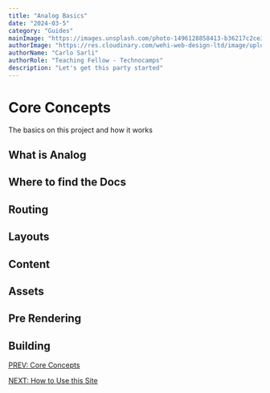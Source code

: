 ```yaml
---
title: "Analog Basics" 
date: "2024-03-5"
category: "Guides"
mainImage: "https://images.unsplash.com/photo-1496128858413-b36217c2ce36?ixlib=rb-4.0.3&ixid=MnwxMjA3fDB8MHxwaG90by1wYWdlfHx8fGVufDB8fHx8&auto=format&fit=crop&w=3603&q=80"
authorImage: "https://res.cloudinary.com/wehi-web-design-ltd/image/upload/v1698242293/carlosarli.com/photo/image0.jpg"
authorName: "Carlo Sarli"
authorRole: "Teaching Fellow - Technocamps"
description: "Let's get this party started"
---
```


# Core Concepts
The basics on this project and how it works

## What is Analog
## Where to find the Docs
## Routing
## Layouts
## Content
## Assets
## Pre Rendering
## Building

[PREV: Core Concepts](./docs/core-concepts)

[NEXT: How to Use this Site](./docs/how-to-use-this-site)
